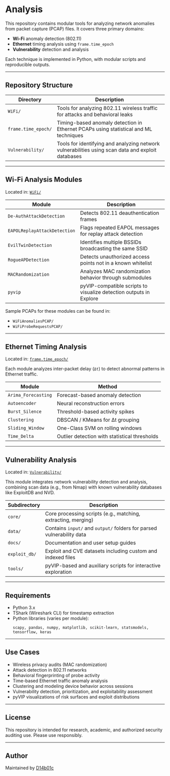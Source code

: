 
# Analysis

This repository contains modular tools for analyzing network anomalies from packet capture (PCAP) files. It covers three primary domains:

- **Wi-Fi** anomaly detection (802.11)
- **Ethernet** timing analysis using `frame.time_epoch`
- **Vulnerability** detection and analysis

Each technique is implemented in Python, with modular scripts and reproducible outputs.

---

## Repository Structure

| Directory             | Description                                                                |
|-----------------------|----------------------------------------------------------------------------|
| `WiFi/`               | Tools for analyzing 802.11 wireless traffic for attacks and behavioral leaks|
| `frame.time_epoch/`   | Timing-based anomaly detection in Ethernet PCAPs using statistical and ML techniques|
| `Vulnerability/`      | Tools for identifying and analyzing network vulnerabilities using scan data and exploit databases|

---

## Wi-Fi Analysis Modules

Located in: [`WiFi/`](./WiFi)

| Module                       | Description                                                             |
|------------------------------|-------------------------------------------------------------------------|
| `De-AuthAttackDetection`     | Detects 802.11 deauthentication frames                                  |
| `EAPOLReplayAttackDetection` | Flags repeated EAPOL messages for replay attack detection               |
| `EvilTwinDetection`          | Identifies multiple BSSIDs broadcasting the same SSID                   |
| `RogueAPDetection`           | Detects unauthorized access points not in a known whitelist             |
| `MACRandomization`           | Analyzes MAC randomization behavior through submodules                  |
| `pyvip`                      | pyVIP-compatible scripts to visualize detection outputs in Explore      |

Sample PCAPs for these modules can be found in:

- `WiFiAnomaliesPCAP/`
- `WiFiProbeRequestsPCAP/`

---

## Ethernet Timing Analysis

Located in: [`frame.time_epoch/`](./frame.time_epoch)

Each module analyzes inter-packet delay (`Δt`) to detect abnormal patterns in Ethernet traffic.

| Module              | Method                             |
|---------------------|------------------------------------|
| `Arima_Forecasting` | Forecast-based anomaly detection   |
| `Autoencoder`       | Neural reconstruction errors       |
| `Burst_Silence`     | Threshold-based activity spikes    |
| `Clustering`        | DBSCAN / KMeans for Δt grouping    |
| `Sliding_Window`    | One-Class SVM on rolling windows   |
| `Time_Delta`        | Outlier detection with statistical thresholds |

---

## Vulnerability Analysis

Located in: [`Vulnerability/`](./Vulnerability)

This module integrates network vulnerability detection and analysis, combining scan data (e.g., from Nmap) with known vulnerability databases like ExploitDB and NVD.

| Subdirectory       | Description                                                         |
|--------------------|---------------------------------------------------------------------|
| `core/`            | Core processing scripts (e.g., matching, extracting, merging)       |
| `data/`            | Contains `input/` and `output/` folders for parsed vulnerability data|
| `docs/`            | Documentation and user setup guides                                 |
| `exploit_db/`      | Exploit and CVE datasets including custom and indexed files         |
| `tools/`           | pyVIP-based and auxiliary scripts for interactive exploration       |

---

## Requirements

- Python 3.x
- TShark (Wireshark CLI) for timestamp extraction
- Python libraries (varies per module):
  ```
  scapy, pandas, numpy, matplotlib, scikit-learn, statsmodels, tensorflow, keras
  ```

---

## Use Cases

- Wireless privacy audits (MAC randomization)
- Attack detection in 802.11 networks
- Behavioral fingerprinting of probe activity
- Time-based Ethernet traffic anomaly analysis
- Clustering and modeling device behavior across sessions
- Vulnerability detection, prioritization, and exploitability assessment
- pyVIP visualizations of risk surfaces and exploit distributions

---

## License

This repository is intended for research, academic, and authorized security auditing use. Please use responsibly.

---

## Author

Maintained by [D14b01c](https://github.com/D14b01c)
